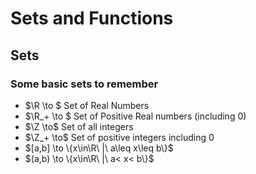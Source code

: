 # Sets and Functions

## Sets

### Some basic sets to remember

- $\R \to $ Set of Real Numbers
- $\R_+ \to $ Set of Positive Real numbers (including $0$)
- $\Z \to$ Set of all integers
- $\Z_+ \to$ Set of positive integers including $0$
- $[a,b] \to \{x\in\R\ |\ a\leq x\leq b\}$
- $(a,b) \to \{x\in\R\ |\ a< x< b\}$
